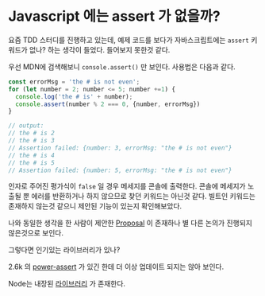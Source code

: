 # Javascript 에는 assert 가 없을까?

요즘 TDD 스터디를 진행하고 있는데, 예제 코드를 보다가 자바스크립트에는 `assert` 키워드가 없나? 하는 생각이 들었다.
들어보지 못한것 같다.

우선 MDN에 검색해보니 `console.assert()` 만 보인다.
사용법은 다음과 같다.

```javascript
const errorMsg = 'the # is not even';
for (let number = 2; number <= 5; number +=1) {
  console.log('the # is' + number);
  console.assert(number % 2 === 0, {number, errorMsg})
}

// output:
// the # is 2
// the # is 3
// Assertion failed: {number: 3, errorMsg: "the # is not even"}
// the # is 4
// the # is 5
// Assertion failed: {number: 5, errorMsg: "the # is not even"}
```

인자로 주어진 평가식이 `false` 일 경우 메세지를 콘솔에 출력한다.
콘솔에 메세지가 노출될 뿐 에러를 반환하거나 하지 않으므로 찾던 키워드는 아닌것 같다. 빌트인 키워드는 존재하지 않는것 같으니 제안된 기능이 있는지 확인해보았다.

나와 동일한 생각을 한 사람이 제안한 [Proposal](https://es.discourse.group/t/error-assert/356) 이 존재하나 별 다른 논의가 진행되지 않은것으로 보인다.

그렇다면 인기있는 라이브러리가 있나?

2.6k 의 [power-assert](https://github.com/power-assert-js/power-assert) 가 있긴 한데 더 이상 업데이트 되지는 않아 보인다.

Node는 내장된 [라이브러리](https://nodejs.org/api/assert.html#assert_assert) 가 존재한다.
